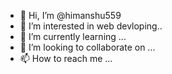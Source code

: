 - 👋 Hi, I’m @himanshu559
- 👀 I’m interested in web devloping..
- 🌱 I’m currently learning ...
- 💞️ I’m looking to collaborate on ...
- 📫 How to reach me ...

<!---
himanshu559/himanshu559 is a ✨ special ✨ repository because its `README.md` (this file) appears on your GitHub profile.
You can click the Preview link to take a look at your changes.
--->

